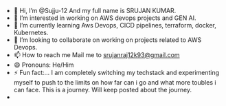 - 👋 Hi, I’m @Sujju-12 And my full name is SRUJAN KUMAR.
- 👀 I’m interested in working on AWS devops projects and GEN AI.
- 🌱 I’m currently learning Aws Devops, CICD pipelines, terraform, docker, Kubernetes. 
- 💞️ I’m looking to collaborate on working on projects related to AWS Devops. 
- 📫 How to reach me Mail me to srujanraj12k93@gmail.com
- 😄 Pronouns: He/Him
- ⚡ Fun fact:... I am completely switching my techstack and experimenting myself to push to the limits on how far can i go and what more toubles i can face. This is a journey. Will keep posted about the journey.
- 
